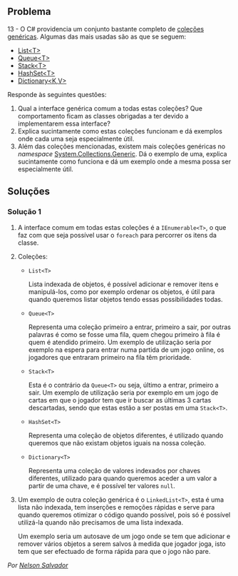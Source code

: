 ## Problema

13 - O C# providencia um conjunto bastante completo de
[coleções genéricas](https://docs.microsoft.com/dotnet/api/system.collections.generic).
Algumas das mais usadas são as que se seguem:

* [List&lt;T&gt;](https://docs.microsoft.com/dotnet/api/system.collections.generic.list-1)
* [Queue&lt;T&gt;](https://docs.microsoft.com/dotnet/api/system.collections.generic.queue-1)
* [Stack&lt;T&gt;](https://docs.microsoft.com/dotnet/api/system.collections.generic.stack-1)
* [HashSet&lt;T&gt;](https://docs.microsoft.com/dotnet/api/system.collections.generic.hashset-1)
* [Dictionary&lt;K,V&gt;](https://docs.microsoft.com/dotnet/api/system.collections.generic.dictionary-2)

Responde às seguintes questões:

1. Qual a interface genérica comum a todas estas coleções? Que comportamento
   ficam as classes obrigadas a ter devido a implementarem essa interface?
2. Explica sucintamente como estas coleções funcionam e dá exemplos onde cada
   uma seja especialmente útil.
3. Além das coleções mencionadas, existem mais coleções genéricas no
  _namespace_
  [System.Collections.Generic](https://docs.microsoft.com/dotnet/api/system.collections.generic).
  Dá o exemplo de uma, explica sucintamente como funciona e dá um exemplo onde
  a mesma possa ser especialmente útil.

## Soluções

### Solução 1

1. A interface comum em todas estas coleções é a `IEnumerable<T>`, o que faz com que seja possível usar o `foreach` para percorrer os itens da classe.

2. Coleções:
   * `List<T>`

        Lista indexada de objetos, é possível adicionar e remover itens e 
        manipulá-los, como por exemplo ordenar os objetos, é útil para quando
        queremos listar objetos tendo essas possibilidades todas.
   * `Queue<T>`
  
        Representa uma coleção primeiro a entrar, primeiro a sair, por outras 
        palavras é como se fosse uma fila, quem chegou primeiro à fila é quem
        é atendido primeiro. Um exemplo de utilização seria por exemplo na espera
        para entrar numa partida de um jogo online, os jogadores que entraram 
        primeiro na fila têm prioridade.
   * `Stack<T>`

        Esta é o contrário da `Queue<T>` ou seja, último a entrar, primeiro 
        a sair. Um exemplo de utilização seria por exemplo em um jogo de cartas
        em que o jogador tem que ir buscar as últimas 3 cartas descartadas, sendo
        que estas estão a ser postas em uma `Stack<T>`.
    * `HashSet<T>`

        Representa uma coleção de objetos diferentes, é utilizado quando
        queremos que não existam objetos iguais na nossa coleção.

    * `Dictionary<T>`

        Representa uma coleção de valores indexados por chaves diferentes, 
        utilizado para quando queremos aceder a um valor a partir de uma chave, e 
        é possível ter valores `null`. 

3. Um exemplo de outra coleção genérica é o `LinkedList<T>`, esta é uma 
lista não indexada, tem inserções e remoções rápidas e serve para quando queremos
otimizar o código quando possível, pois só é possível utilizá-la quando não 
precisamos de uma lista indexada.
 
    Um exemplo seria um  autosave de um jogo onde se tem que adicionar e remover 
    vários objetos a serem salvos à medida que jogador joga, isto tem que
    ser efectuado de forma rápida para que o jogo não pare.

*Por [Nelson Salvador](https://github.com/NelsonSalvador)*